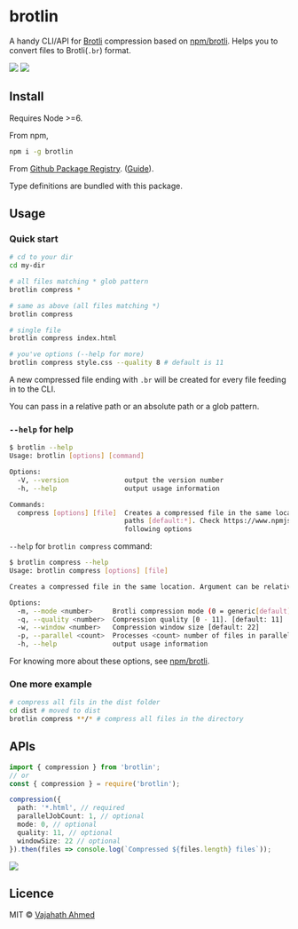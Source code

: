 # brotlin

A handy CLI/API for [Brotli](https://github.com/google/brotli) compression based on [npm/brotli](https://www.npmjs.com/package/brotli). Helps you to convert files to Brotli(`.br`) format.

![](https://github.com/vajahath/brotlin/workflows/Build/badge.svg) [![](https://img.shields.io/badge/TypeScript-Ready-blue.svg)](https://www.typescriptlang.org/)

## Install

Requires Node >=6.

From npm,

```sh
npm i -g brotlin
```

From [Github Package Registry](https://github.com/vajahath/brotlin/packages). ([Guide](https://help.github.com/en/github/managing-packages-with-github-packages/configuring-npm-for-use-with-github-packages)).

Type definitions are bundled with this package.

## Usage

### Quick start

```bash
# cd to your dir
cd my-dir

# all files matching * glob pattern
brotlin compress *

# same as above (all files matching *)
brotlin compress

# single file
brotlin compress index.html

# you've options (--help for more)
brotlin compress style.css --quality 8 # default is 11
```

A new compressed file ending with `.br` will be created for every file feeding in to the CLI.

You can pass in a relative path or an absolute path or a glob pattern.

### `--help` for help

```bash
$ brotlin --help
Usage: brotlin [options] [command]

Options:
  -V, --version              output the version number
  -h, --help                 output usage information

Commands:
  compress [options] [file]  Creates a compressed file in the same location. Argument can be relative/absolute/glob
                             paths [default:*]. Check https://www.npmjs.com/package/brotli to know more about the
                             following options

```

`--help` for `brotlin compress` command:

```bash
$ brotlin compress --help
Usage: brotlin compress [options] [file]

Creates a compressed file in the same location. Argument can be relative/absolute/glob paths [default:*]. Check https://www.npmjs.com/package/brotli to know more about the following options

Options:
  -m, --mode <number>     Brotli compression mode (0 = generic[default], 1 = text, 2 = font (WOFF2))
  -q, --quality <number>  Compression quality [0 - 11]. [default: 11]
  -w, --window <number>   Compression window size [default: 22]
  -p, --parallel <count>  Processes <count> number of files in parallel. [default: 1, sufficient for most cases]
  -h, --help              output usage information
```

For knowing more about these options, see [npm/brotli](https://www.npmjs.com/package/brotli).

### One more example

```bash
# compress all fils in the dist folder
cd dist # moved to dist
brotlin compress **/* # compress all files in the directory
```

## APIs

```ts
import { compression } from 'brotlin';
// or
const { compression } = require('brotlin');

compression({
  path: '*.html', // required
  parallelJobCount: 1, // optional
  mode: 0, // optional
  quality: 11, // optional
  windowSize: 22 // optional
}).then(files => console.log(`Compressed ${files.length} files`));
```

[![](https://img.shields.io/badge/built%20with-ts--np%203-lightgrey?style=flat-square)](https://github.com/vajahath/generator-ts-np) <!--(TSNP VERSION: 3.2.0)-->

## Licence

MIT &copy; [Vajahath Ahmed](https://twitter.com/vajahath7)
